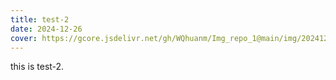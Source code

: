 ```yaml
---
title: test-2
date: 2024-12-26
cover: https://gcore.jsdelivr.net/gh/WQhuanm/Img_repo_1@main/img/202412222015910.png
---
```


this is test-2.